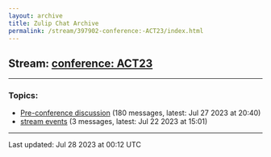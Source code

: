 ```yaml
---
layout: archive
title: Zulip Chat Archive
permalink: /stream/397902-conference:-ACT23/index.html
---
```


## Stream: [conference: ACT23](https://mattecapu.github.io/ct-zulip-archive/stream/397902-conference:-ACT23/index.html)
---

### Topics:

* [Pre-conference discussion](topic/topic_Pre-conference.20discussion.html) (180 messages, latest: Jul 27 2023 at 20:40)
* [stream events](topic/topic_stream.20events.html) (3 messages, latest: Jul 22 2023 at 15:01)

<hr><p>Last updated: Jul 28 2023 at 00:12 UTC</p>